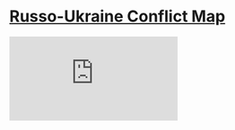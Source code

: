 # [Russo-Ukraine Conflict Map](https://calebbuffa.github.io/russo-ukraine-conflict/)

![alt text](https://github.com/calebbuffa/russo-ukraine-conflict/blob/285af66766b91a80c41280db8ae91699f3a9a46c/Poster.pdf)
